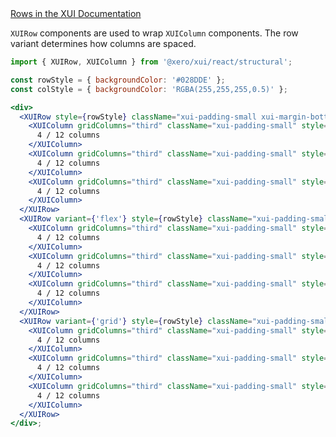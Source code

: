 <div class="xui-margin-vertical">
	<a href="../section-fundamentals-layout.html#fundamentals-layout-3-1" isDocLink>Rows in the XUI Documentation</a>
</div>

`XUIRow` components are used to wrap `XUIColumn` components. The row variant determines how columns are spaced.

```jsx harmony
import { XUIRow, XUIColumn } from '@xero/xui/react/structural';

const rowStyle = { backgroundColor: '#028DDE' };
const colStyle = { backgroundColor: 'RGBA(255,255,255,0.5)' };

<div>
  <XUIRow style={rowStyle} className="xui-padding-small xui-margin-bottom-large">
    <XUIColumn gridColumns="third" className="xui-padding-small" style={colStyle}>
      4 / 12 columns
    </XUIColumn>
    <XUIColumn gridColumns="third" className="xui-padding-small" style={colStyle}>
      4 / 12 columns
    </XUIColumn>
    <XUIColumn gridColumns="third" className="xui-padding-small" style={colStyle}>
      4 / 12 columns
    </XUIColumn>
  </XUIRow>
  <XUIRow variant={'flex'} style={rowStyle} className="xui-padding-small xui-margin-bottom-large">
    <XUIColumn gridColumns="third" className="xui-padding-small" style={colStyle}>
      4 / 12 columns
    </XUIColumn>
    <XUIColumn gridColumns="third" className="xui-padding-small" style={colStyle}>
      4 / 12 columns
    </XUIColumn>
    <XUIColumn gridColumns="third" className="xui-padding-small" style={colStyle}>
      4 / 12 columns
    </XUIColumn>
  </XUIRow>
  <XUIRow variant={'grid'} style={rowStyle} className="xui-padding-small">
    <XUIColumn gridColumns="third" className="xui-padding-small" style={colStyle}>
      4 / 12 columns
    </XUIColumn>
    <XUIColumn gridColumns="third" className="xui-padding-small" style={colStyle}>
      4 / 12 columns
    </XUIColumn>
    <XUIColumn gridColumns="third" className="xui-padding-small" style={colStyle}>
      4 / 12 columns
    </XUIColumn>
  </XUIRow>
</div>;
```
